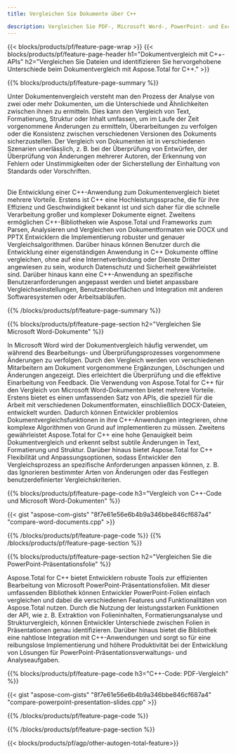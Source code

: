 ```yaml
---
title: Vergleichen Sie Dokumente über C++ 

description: Vergleichen Sie PDF-, Microsoft Word-, PowerPoint- und Excel-Dateien über Ihre C++-Anwendung. Erhalten Sie die hervorgehobenen Vergleichsergebnisse.
---
```


{{< blocks/products/pf/feature-page-wrap >}}
{{< blocks/products/pf/feature-page-header h1="Dokumentvergleich mit C++-APIs" h2="Vergleichen Sie Dateien und identifizieren Sie hervorgehobene Unterschiede beim Dokumentvergleich mit Aspose.Total for C++." >}}

{{% blocks/products/pf/feature-page-summary %}}

Unter Dokumentenvergleich versteht man den Prozess der Analyse von zwei oder mehr Dokumenten, um die Unterschiede und Ähnlichkeiten zwischen ihnen zu ermitteln. Dies kann den Vergleich von Text, Formatierung, Struktur oder Inhalt umfassen, um im Laufe der Zeit vorgenommene Änderungen zu ermitteln, Überarbeitungen zu verfolgen oder die Konsistenz zwischen verschiedenen Versionen des Dokuments sicherzustellen. Der Vergleich von Dokumenten ist in verschiedenen Szenarien unerlässlich, z. B. bei der Überprüfung von Entwürfen, der Überprüfung von Änderungen mehrerer Autoren, der Erkennung von Fehlern oder Unstimmigkeiten oder der Sicherstellung der Einhaltung von Standards oder Vorschriften.<br /><br />

Die Entwicklung einer C++-Anwendung zum Dokumentenvergleich bietet mehrere Vorteile. Erstens ist C++ eine Hochleistungssprache, die für ihre Effizienz und Geschwindigkeit bekannt ist und sich daher für die schnelle Verarbeitung großer und komplexer Dokumente eignet. Zweitens ermöglichen C++-Bibliotheken wie Aspose.Total und Frameworks zum Parsen, Analysieren und Vergleichen von Dokumentformaten wie DOCX und PPTX Entwicklern die Implementierung robuster und genauer Vergleichsalgorithmen. Darüber hinaus können Benutzer durch die Entwicklung einer eigenständigen Anwendung in C++ Dokumente offline vergleichen, ohne auf eine Internetverbindung oder Dienste Dritter angewiesen zu sein, wodurch Datenschutz und Sicherheit gewährleistet sind. Darüber hinaus kann eine C++-Anwendung an spezifische Benutzeranforderungen angepasst werden und bietet anpassbare Vergleichseinstellungen, Benutzeroberflächen und Integration mit anderen Softwaresystemen oder Arbeitsabläufen.

{{% /blocks/products/pf/feature-page-summary  %}}

{{% blocks/products/pf/feature-page-section  h2="Vergleichen Sie Microsoft Word-Dokumente" %}}

In Microsoft Word wird der Dokumentvergleich häufig verwendet, um während des Bearbeitungs- und Überprüfungsprozesses vorgenommene Änderungen zu verfolgen. Durch den Vergleich werden von verschiedenen Mitarbeitern am Dokument vorgenommene Ergänzungen, Löschungen und Änderungen angezeigt. Dies erleichtert die Überprüfung und die effektive Einarbeitung von Feedback. Die Verwendung von Aspose.Total for C++ für den Vergleich von Microsoft Word-Dokumenten bietet mehrere Vorteile. Erstens bietet es einen umfassenden Satz von APIs, die speziell für die Arbeit mit verschiedenen Dokumentformaten, einschließlich DOCX-Dateien, entwickelt wurden. Dadurch können Entwickler problemlos Dokumentvergleichsfunktionen in ihre C++-Anwendungen integrieren, ohne komplexe Algorithmen von Grund auf implementieren zu müssen. Zweitens gewährleistet Aspose.Total for C++ eine hohe Genauigkeit beim Dokumentvergleich und erkennt selbst subtile Änderungen in Text, Formatierung und Struktur. Darüber hinaus bietet Aspose.Total for C++ Flexibilität und Anpassungsoptionen, sodass Entwickler den Vergleichsprozess an spezifische Anforderungen anpassen können, z. B. das Ignorieren bestimmter Arten von Änderungen oder das Festlegen benutzerdefinierter Vergleichskriterien. 

{{% blocks/products/pf/feature-page-code h3="Vergleich von C++-Code und Microsoft Word-Dokumenten" %}}

{{< gist "aspose-com-gists" "8f7e61e56e6b4b9a346bbe846cf687a4" "compare-word-documents.cpp" >}}

{{% /blocks/products/pf/feature-page-code  %}}
{{% /blocks/products/pf/feature-page-section %}}

{{% blocks/products/pf/feature-page-section  h2="Vergleichen Sie die PowerPoint-Präsentationsfolie" %}}

Aspose.Total for C++ bietet Entwicklern robuste Tools zur effizienten Bearbeitung von Microsoft PowerPoint-Präsentationsfolien. Mit dieser umfassenden Bibliothek können Entwickler PowerPoint-Folien einfach vergleichen und dabei die verschiedenen Features und Funktionalitäten von Aspose.Total nutzen. Durch die Nutzung der leistungsstarken Funktionen der API, wie z. B. Extraktion von Folieninhalten, Formatierungsanalyse und Strukturvergleich, können Entwickler Unterschiede zwischen Folien in Präsentationen genau identifizieren. Darüber hinaus bietet die Bibliothek eine nahtlose Integration mit C++-Anwendungen und sorgt so für eine reibungslose Implementierung und höhere Produktivität bei der Entwicklung von Lösungen für PowerPoint-Präsentationsverwaltungs- und Analyseaufgaben.

{{% blocks/products/pf/feature-page-code h3="C++-Code: PDF-Vergleich" %}}

{{< gist "aspose-com-gists" "8f7e61e56e6b4b9a346bbe846cf687a4" "compare-powerpoint-presentation-slides.cpp" >}}

{{% /blocks/products/pf/feature-page-code  %}}

{{% /blocks/products/pf/feature-page-section %}}

{{< blocks/products/pf/agp/other-autogen-total-feature>}}
